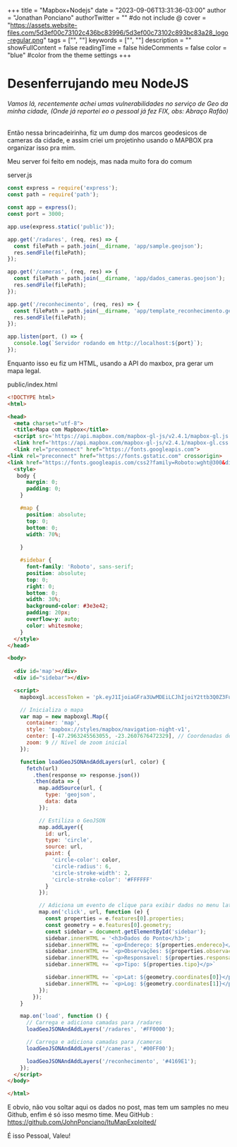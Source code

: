 +++
title = "Mapbox+Nodejs"
date = "2023-09-06T13:31:36-03:00"
author = "Jonathan Ponciano"
authorTwitter = "" #do not include @
cover = "https://assets.website-files.com/5d3ef00c73102c436bc83996/5d3ef00c73102c893bc83a28_logo-regular.png"
tags = ["", ""]
keywords = ["", ""]
description = ""
showFullContent = false
readingTime = false
hideComments = false
color = "blue" #color from the theme settings
+++


# Desenferrujando meu NodeJS



###### Vamos lá, recentemente achei umas vulnerabilidades no serviço de Geo da minha cidade, (Onde já reportei eo o pessoal já fez FIX, obs: Abraço Rafão)

Então nessa brincadeirinha, fiz um dump dos marcos geodesicos de cameras da cidade, e assim criei um projetinho usando o MAPBOX pra organizar isso pra mim. 



Meu server foi feito em nodejs, mas nada muito fora do comum 

server.js

````js
const express = require('express');
const path = require('path');

const app = express();
const port = 3000;

app.use(express.static('public'));

app.get('/radares', (req, res) => {
  const filePath = path.join(__dirname, 'app/sample.geojson');
  res.sendFile(filePath);
});

app.get('/cameras', (req, res) => {
  const filePath = path.join(__dirname, 'app/dados_cameras.geojson');
  res.sendFile(filePath);
});

app.get('/reconhecimento', (req, res) => {
  const filePath = path.join(__dirname, 'app/template_reconhecimento.geojson');
  res.sendFile(filePath);
});

app.listen(port, () => {
  console.log(`Servidor rodando em http://localhost:${port}`);
});
````

Enquanto isso eu fiz um HTML, usando a API do maxbox, pra gerar um mapa legal.

public/index.html

````html
<!DOCTYPE html>
<html>

<head>
  <meta charset="utf-8">
  <title>Mapa com Mapbox</title>
  <script src='https://api.mapbox.com/mapbox-gl-js/v2.4.1/mapbox-gl.js'></script>
  <link href='https://api.mapbox.com/mapbox-gl-js/v2.4.1/mapbox-gl.css' rel='stylesheet' />
  <link rel="preconnect" href="https://fonts.googleapis.com">
<link rel="preconnect" href="https://fonts.gstatic.com" crossorigin>
<link href="https://fonts.googleapis.com/css2?family=Roboto:wght@300&display=swap" rel="stylesheet">
  <style>
   body {
      margin: 0;
      padding: 0;
    }

    #map {
      position: absolute;
      top: 0;
      bottom: 0;
      width: 70%;
      
    }

    #sidebar {
      font-family: 'Roboto', sans-serif;
      position: absolute;
      top: 0;
      right: 0;
      bottom: 0;
      width: 30%;
      background-color: #3e3e42;
      padding: 20px;
      overflow-y: auto;
      color: whitesmoke;
    }
  </style>
</head>

<body>
  
  <div id='map'></div>
  <div id="sidebar"></div>

  <script>
    mapboxgl.accessToken = 'pk.eyJ1IjoiaGFra3UwMDEiLCJhIjoiY2ttb3Q0Z3FuMGV4cDJ1bGZ5ZTF3ZHB6YSJ9.xDnHMY98d1eRJTukvupWQg';

    // Inicializa o mapa
    var map = new mapboxgl.Map({
      container: 'map',
      style: 'mapbox://styles/mapbox/navigation-night-v1',
      center: [-47.2963245563055, -23.2607676472329], // Coordenadas de centro
      zoom: 9 // Nível de zoom inicial
    });

    function loadGeoJSONAndAddLayers(url, color) {
      fetch(url)
        .then(response => response.json())
        .then(data => {
          map.addSource(url, {
            type: 'geojson',
            data: data
          });

          // Estiliza o GeoJSON
          map.addLayer({
            id: url,
            type: 'circle',
            source: url,
            paint: {
              'circle-color': color,
              'circle-radius': 6,
              'circle-stroke-width': 2,
              'circle-stroke-color': '#FFFFFF'
            }
          });

          // Adiciona um evento de clique para exibir dados no menu lateral
          map.on('click', url, function (e) {
            const properties = e.features[0].properties;
            const geometry = e.features[0].geometry;
            const sidebar = document.getElementById('sidebar');
            sidebar.innerHTML = '<h3>Dados do Ponto</h3>';
            sidebar.innerHTML += `<p>Endereço: ${properties.endereco}</p>`;
            sidebar.innerHTML += `<p>Observações: ${properties.observacoe}</p>`;
            sidebar.innerHTML += `<p>Responsavel: ${properties.responsave} ${properties.responsavel}</p>`;
            sidebar.innerHTML += `<p>Tipo: ${properties.tipo}</p>`

            sidebar.innerHTML += `<p>Lat: ${geometry.coordinates[0]}</p>`
            sidebar.innerHTML += `<p>Log: ${geometry.coordinates[1]}</p>`
          });
        });
    }

    map.on('load', function () {
      // Carrega e adiciona camadas para /radares
      loadGeoJSONAndAddLayers('/radares', '#FF0000');

      // Carrega e adiciona camadas para /cameras
      loadGeoJSONAndAddLayers('/cameras', '#00FF00');

      loadGeoJSONAndAddLayers('/reconhecimento', '#4169E1');
    });
  </script>
</body>

</html>
````

E obvio, não vou soltar aqui os dados no post, mas tem um samples no meu Github, enfim é só isso mesmo time. 
Meu GitHub : https://github.com/JohnPonciano/ItuMapExploited/

É isso Pessoal, Valeu!